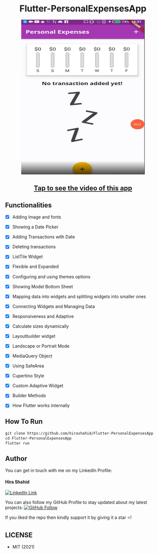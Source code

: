 <h1 align="center">Flutter-PersonalExpensesApp</h1>
<a href="#">
  <div align="center" >
    <img src="ss.png" width='400' height = '500'/>
  </div>
</a>

## <h2 align = "center"> [Tap to see the video of this app](https://hirashahid.thecloudsoft.com/flutter-personalexpensesapp/)</h2>

## Functionalities
- [x] Adding Image and fonts 
- [x] Showing a Date Picker 
- [x] Adding Transactions with Date 
- [x] Deleting transactions 
- [x] ListTile Widget 
- [x] Flexible and Expanded
- [x] Configuring and using themes options 
- [x] Showing Model Bottom Sheet
- [x] Mapping data into widgets and splitting widgets into smaller ones
- [x] Connecting Widgets and Managing Data
- [x] Responsiveness and Adaptive
- [x] Calculate sizes dynamically
- [x] Layoutbuilder widget 
- [x] Landscape or Portrait Mode
- [x] MediaQuery Object
- [x] Using SafeArea
- [x] Cupertino Style
- [x] Custom Adaptive Widget 
- [x] Builder Methods
- [x] How Flutter works internally


## How To Run
```
git clone https://github.com/hirashahid/Flutter-PersonalExpensesApp
cd Flutter-PersonalExpensesApp
flutter run
```

## Author
You can get in touch with me on my LinkedIn Profile:

#### Hira Shahid
[![LinkedIn Link](https://img.shields.io/badge/Connect-thehirashahid-blue.svg?logo=linkedin&longCache=true&style=social&label=Connect
)](https://www.linkedin.com/in/thehirashahid)

You can also follow my GitHub Profile to stay updated about my latest projects: [![GitHub Follow](https://img.shields.io/badge/Connect-hirashahid-blue.svg?logo=Github&longCache=true&style=social&label=Follow)](https://github.com/hirashahid)

If you liked the repo then kindly support it by giving it a star ⭐!

## LICENSE
- MIT (2021)
